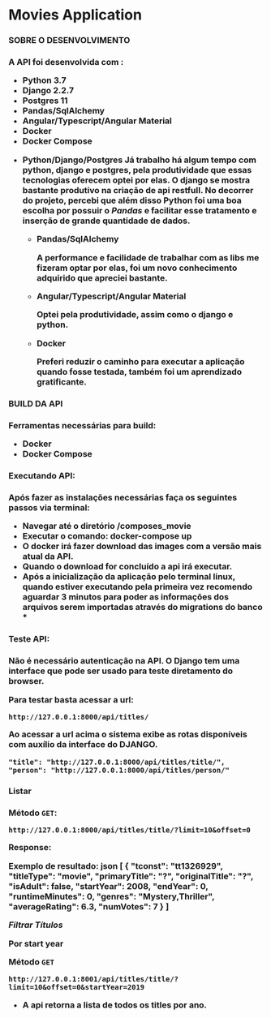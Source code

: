
# Movies Application

<h3>SOBRE O DESENVOLVIMENTO<h3>

A API foi desenvolvida com :

* Python 3.7
* Django 2.2.7
* Postgres 11
* Pandas/SqlAlchemy
* Angular/Typescript/Angular Material
* Docker
* Docker Compose


- Python/Django/Postgres
        Já trabalho há algum tempo com python, django e postgres, pela produtividade que essas tecnologias oferecem optei por elas. O django se mostra bastante produtivo na criação de api restfull.
        No decorrer do projeto, percebi que além disso Python foi uma boa escolha por possuir o *Pandas* e facilitar esse tratamento e inserção de grande quantidade de dados.
  
  - Pandas/SqlAlchemy
  
      A performance e facilidade de trabalhar com as libs me fizeram optar por elas, foi um novo conhecimento adquirido que apreciei bastante.
  
  - Angular/Typescript/Angular Material
  
      Optei pela produtividade, assim como o django e python. 
  
  - Docker

      Preferi reduzir o caminho para executar a aplicação quando fosse testada, também foi um aprendizado gratificante.


<h3>BUILD DA API<h3>


Ferramentas necessárias para build:
* Docker
* Docker Compose

<h3>Executando API:<h3>


Após fazer as instalações necessárias faça os seguintes passos via terminal:
* Navegar até o diretório /composes_movie
* Executar o comando: docker-compose up
* O docker irá fazer download das images com a versão mais atual da API. 
* Quando o download  for concluído a api irá executar.
* Após a inicialização da aplicação pelo terminal linux, quando estiver executando pela primeira vez recomendo aguardar 3 minutos para poder as informações dos arquivos serem importadas através do migrations do banco *

<h3>Teste API:<h3>

Não é necessário autenticação na API. 
O Django tem uma interface que pode ser usado para teste diretamento do browser.

Para testar basta acessar a url:

    http://127.0.0.1:8000/api/titles/


Ao acessar a url acima o sistema exibe as rotas disponíveis com auxílio da interface do DJANGO.

    "title": "http://127.0.0.1:8000/api/titles/title/",
    "person": "http://127.0.0.1:8000/api/titles/person/"


<h3>Listar<h3>

Método `GET`:
    
    http://127.0.0.1:8000/api/titles/title/?limit=10&offset=0

Response:

Exemplo de resultado:
json
[
    {
      "tconst": "tt1326929",
      "titleType": "movie",
      "primaryTitle": "?",
      "originalTitle": "?",
      "isAdult": false,
      "startYear": 2008,
      "endYear": 0,
      "runtimeMinutes": 0,
      "genres": "Mystery,Thriller",
      "averageRating": 6.3,
      "numVotes": 7
    }
]


*Filtrar Títulos*

Por start year

Método `GET`
 
    http://127.0.0.1:8001/api/titles/title/?limit=10&offset=0&startYear=2019
    
* A api retorna a lista de todos os titles por ano.
